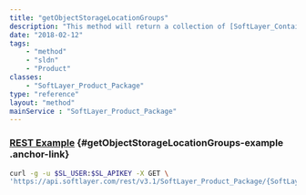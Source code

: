 ```yaml
---
title: "getObjectStorageLocationGroups"
description: "This method will return a collection of [SoftLayer_Container_Product_Order_Network_Storage_ObjectStorage_LocationGroup](/reference/datatypes/SoftLayer_Container_Product_Order_Network_Storage_ObjectStorage_LocationGroup) objects which contain a location group and all the associated active usage rate prices where object storage is available. This method is really only applicable to the object storage additional service package which has a [SoftLayer_Product_Package_Type](/reference/datatypes/SoftLayer_Product_Package_Type) of '''ADDITIONAL_SERVICES_OBJECT_STORAGE'''. This information is useful so that you can see the 'pay as you go' rates per location group. "
date: "2018-02-12"
tags:
    - "method"
    - "sldn"
    - "Product"
classes:
    - "SoftLayer_Product_Package"
type: "reference"
layout: "method"
mainService : "SoftLayer_Product_Package"
---
```


### [REST Example](#getObjectStorageLocationGroups-example) <a href="/article/rest/"><i class="fas fa-question"></i></a> {#getObjectStorageLocationGroups-example .anchor-link} 
```bash
curl -g -u $SL_USER:$SL_APIKEY -X GET \
'https://api.softlayer.com/rest/v3.1/SoftLayer_Product_Package/{SoftLayer_Product_PackageID}/getObjectStorageLocationGroups'
```
